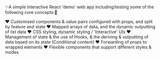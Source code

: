 ✨A simple interactive React 'demo' web app including/testing some of the following core concepts:💫

❤ Customised components & value pairs configured with props, and split by feature and state
❤ Mapped arrays of data, and the dynamic outputting of list data
❤ CSS styling, dynamic styling / 'Interactive' UIs
❤ Management of state & the use of Hooks, & the deriving & outputting of data based on its state (Conditional content)
❤ Forwarding of props to wrapped elements
❤ Flexible components that support different styles & modes